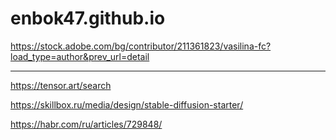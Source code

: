 # enbok47.github.io

https://stock.adobe.com/bg/contributor/211361823/vasilina-fc?load_type=author&prev_url=detail

--------

https://tensor.art/search

https://skillbox.ru/media/design/stable-diffusion-starter/


https://habr.com/ru/articles/729848/


